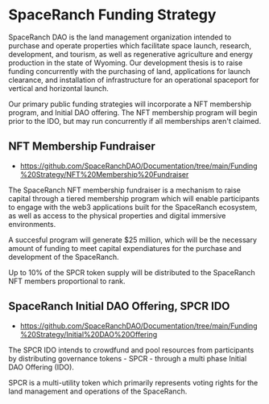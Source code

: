 # SpaceRanch Funding Strategy

SpaceRanch DAO is the land management organization intended to purchase and operate properties which facilitate space launch, research, development, and tourism, as well as regenerative agriculture and energy production in the state of Wyoming. Our development thesis is to raise funding concurrently with the purchasing of land, applications for launch clearance, and installation of infrastructure for an operational spaceport for vertical and horizontal launch.  

Our primary public funding strategies will incorporate a NFT membership program, and Initial DAO offering. The NFT membership program will begin prior to the IDO, but may run concurrently if all memberships aren't claimed.  

## NFT Membership Fundraiser

- https://github.com/SpaceRanchDAO/Documentation/tree/main/Funding%20Strategy/NFT%20Membership%20Fundraiser

The SpaceRanch NFT membership fundraiser is a mechanism to raise capital through a tiered membership program which will enable participants to engage with the web3 applications built for the SpaceRanch ecosystem, as well as access to the physical properties and digital immersive environments.

A succesful program will generate $25 million, which will be the necessary amount of funding to meet capital expendiatures for the purchase and development of the SpaceRanch.   

Up to 10% of the SPCR token supply will be distributed to the SpaceRanch NFT members proportional to rank. 

## SpaceRanch Initial DAO Offering, SPCR IDO

- https://github.com/SpaceRanchDAO/Documentation/tree/main/Funding%20Strategy/Initial%20DAO%20Offering

The SPCR IDO intends to crowdfund and pool resources from participants by distributing governance tokens - SPCR - through a multi phase Initial DAO Offering (IDO).  

SPCR is a multi-utility token which primarily represents voting rights for the land management and operations of the SpaceRanch.

